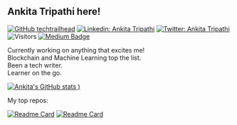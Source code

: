 ## Ankita Tripathi here!

[![GitHub techtrailhead](https://img.shields.io/github/followers/techtrailhead?label=follow&style=social)](https://github.com/techtrailhead)
[![Linkedin: Ankita Tripathi](https://img.shields.io/badge/-Ankita%20Tripathi-blue?style=flat-square&logo=Linkedin&logoColor=white&link=https://www.linkedin.com/in/writer-tripathi/)](https://www.linkedin.com/in/writer-tripathi/)
[![Twitter: Ankita Tripathi](https://img.shields.io/twitter/follow/ankitatr_?style=social)](https://twitter.com/ankitatr_)
![Visitors](https://visitor-badge.glitch.me/badge?page_id=ankitatripathi&left_color=gray&right_color=blue)
[![Medium Badge](https://img.shields.io/badge/-@Ankita%20Tripathi-black?style=flat-square&labelColor=000000&logo=Medium&link=https://medium.com/@ankitatripathi.2312)](https://medium.com/@ankitatripathi.2312)
  
Currently working on anything that excites me! <br>
Blockchain and Machine Learning top the list. <br>
Been a tech writer. <br>
Learner on the go. <br>


[![Ankita's GitHub stats](https://github-readme-stats.vercel.app/api?username=techtrailhead&show_icons=true&theme=dracula)
)](https://github.com/techtrailhead/github-readme-stats)

My top repos: 

[![Readme Card](https://github-readme-stats.vercel.app/api/pin/?username=techtrailhead&repo=devlibrary&theme=tokyonight)](https://github.com/techtrailhead/devlibrary)
[![Readme Card](https://github-readme-stats.vercel.app/api/pin/?username=techtrailhead&repo=metanorma.org&theme=tokyonight)](https://github.com/techtrailhead/metanorma.org)


<!--

Here are some ideas to get you started:

- 🔭 I’m currently working on ...
- 🌱 I’m currently learning ...
- 👯 I’m looking to collaborate on ...
- 🤔 I’m looking for help with ...
- 💬 Ask me about ...
- 📫 How to reach me: ...
- 😄 Pronouns: ...
- ⚡ Fun fact: ...
-->

